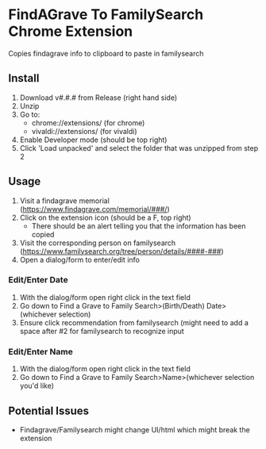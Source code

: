 # FindAGrave To FamilySearch Chrome Extension
Copies findagrave info to clipboard to paste in familysearch

## Install
1. Download v#.#.# from Release (right hand side)
2. Unzip
3. Go to:
    - chrome://extensions/ (for chrome)
    - vivaldi://extensions/ (for vivaldi)
4. Enable Developer mode (should be top right)
5. Click 'Load unpacked' and select the folder that was unzipped from step 2

## Usage
1. Visit a findagrave memorial (https://www.findagrave.com/memorial/###/<name>)
2. Click on the extension icon (should be a F, top right)
    - There should be an alert telling you that the information has been copied
3. Visit the corresponding person on familysearch (https://www.familysearch.org/tree/person/details/####-###)
4. Open a dialog/form to enter/edit info

### Edit/Enter Date
1. With the dialog/form open right click in the text field
2. Go down to Find a Grave to Family Search>(Birth/Death) Date>(whichever selection)
3. Ensure click recommendation from familysearch (might need to add a space after #2 for familysearch to recognize input

### Edit/Enter Name
1. With the dialog/form open right click in the text field
2. Go down to Find a Grave to Family Search>Name>(whichever selection you'd like)

## Potential Issues
- Findagrave/Familysearch might change UI/html which might break the extension
